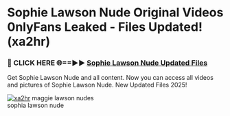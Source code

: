 # Sophie Lawson Nude Original Videos 0nlyFans Leaked - Files Updated! (xa2hr)

<h3>🔴 CLICK HERE 🌐==►► <a href="https://tinyurl.com/5h6xmrr3" rel="nofollow">Sophie Lawson Nude Updated Files</a></h3>

Get Sophie Lawson Nude and all content. Now you can access all videos and pictures of Sophie Lawson Nude. New Updated Files 2025!

[![xa2hr](https://i.imgur.com/KVD873Z.gif)](https://tinyurl.com/5h6xmrr3)
maggie lawson nudes<br>
sophia lawson nude